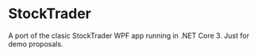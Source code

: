 # StockTrader

A port of the clasic StockTrader WPF app running in .NET Core 3. Just for demo proposals. 

